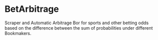 # BetArbitrage
Scraper and Automatic Arbitrage Bor for sports and other betting odds based on the difference between the sum of probabilities under different Bookmakers.
